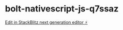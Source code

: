 # bolt-nativescript-js-q7ssaz

[Edit in StackBlitz next generation editor ⚡️](https://stackblitz.com/~/github.com/AARONKIM-1/bolt-nativescript-js-q7ssaz)